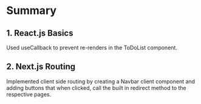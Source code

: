 # Summary

## 1. React.js Basics

Used useCallback to prevent re-renders in the ToDoList component.

## 2. Next.js Routing

Implemented client side routing by creating a Navbar client component and adding buttons that when clicked, call the built in redirect method to the respective pages.
